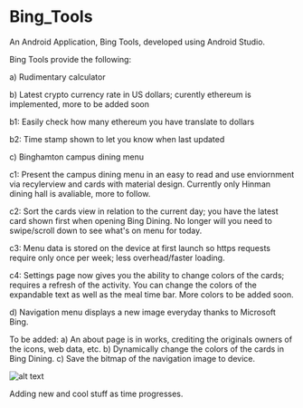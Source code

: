 # Bing_Tools
An Android Application, Bing Tools, developed using Android Studio.

Bing Tools provide the following:

a) Rudimentary calculator

b) Latest crypto currency rate in US dollars; curently ethereum is implemented, more to be added soon

  b1: Easily check how many ethereum you have translate to dollars

  b2: Time stamp shown to let you know when last updated
  
c) Binghamton campus dining menu

  c1: Present the campus dining menu in an easy to read and use enviornment via recylerview and cards with material design. Currently only       Hinman dining hall is avaliable, more to follow.
  
  c2: Sort the cards view in relation to the current day; you have the latest card shown first when opening Bing Dining. No longer will         you need to swipe/scroll down to see what's on menu for today.
  
  c3: Menu data is stored on the device at first launch so https requests require only once per week; less overhead/faster loading.
  
  c4: Settings page now gives you the ability to change colors of the cards; requires a refresh of the activity. You can change the colors       of the expandable text as well as the meal time bar. More colors to be added soon.
  
  d) Navigation menu displays a new image everyday thanks to Microsoft Bing.
  
To be added:
a) An about page is in works, crediting the originals owners of the icons, web data, etc.
b) Dynamically change the colors of the cards in Bing Dining.
c) Save the bitmap of the navigation image to device. 

![alt text](https://imgur.com/a/KJfOO)

Adding new and cool stuff as time progresses.
